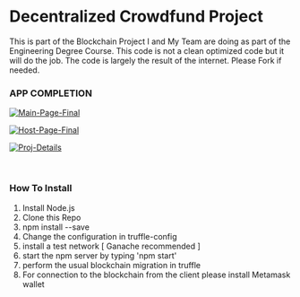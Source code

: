 # Decentralized Crowdfund Project
This is part of the Blockchain Project I and My Team are doing as part of the Engineering Degree Course. This code is not a clean optimized code but it will do the job. The code is largely the result of the internet. Please Fork if needed.



### APP COMPLETION

<a href="https://ibb.co/frn2DCD"><img src="https://i.ibb.co/Yfy30t0/Main-Page-Final.png" alt="Main-Page-Final" border="0"></a>


<a href="https://ibb.co/1QshD4Q"><img src="https://i.ibb.co/7Cg8w0C/Host-Page-Final.png" alt="Host-Page-Final" border="0"></a>



<a href="https://ibb.co/nRh9G1N"><img src="https://i.ibb.co/Lv4mFgX/Proj-Details.png" alt="Proj-Details" border="0"></a>

<br/>

### How To Install

1. Install Node.js
2. Clone this Repo
3. npm install --save
4. Change the configuration in truffle-config
5. install a test network [ Ganache recommended ]
6. start the npm server by typing 'npm start'
7. perform the usual blockchain migration in truffle
8. For connection to the blockchain from the client please install Metamask wallet




